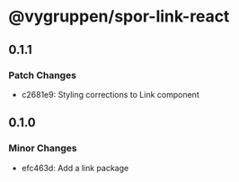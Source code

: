 # @vygruppen/spor-link-react

## 0.1.1

### Patch Changes

- c2681e9: Styling corrections to Link component

## 0.1.0

### Minor Changes

- efc463d: Add a link package

